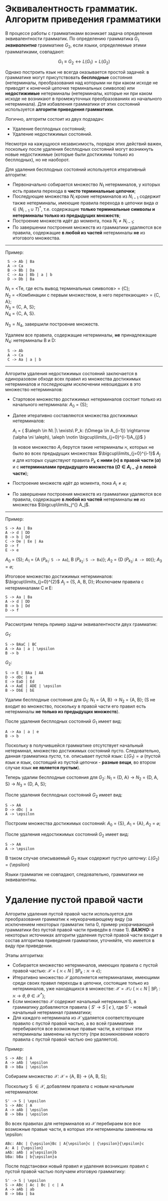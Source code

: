 # Эквивалентность грамматик. Алгоритм приведения грамматики

В процессе работы с грамматиками возникает задача определения эквивалентности грамматик. По определению грамматика $G_1$ ***эквивалентна*** грамматике $G_2$, если языки, определяемые этими грамматиками, совпадают: 

$$G_1 \equiv G_2 \leftrightarrow L(G_1) = L(G_2)$$

Однако построить язык не всегда оказывается простой задачей: в грамматике могут присутствовать **бесплодные** состояния (нетерминалы, преобразования над которыми ни при каком исходе не приводят к конечной цепочке терминальных символов) или **недостижимые** нетерминалы (нетерминалы, которые ни при каком исходе не возникают в промежуточных преобразованиях из начального нетерминала). Для избавления грамматики от этих состояний используется **алгоритм приведения грамматики**.

Логично, алгоритм состоит из двух подзадач:
 + Удаление бесплодных состояний;
 + Удаление недостижимых состояний.

Несмотря на кажущуюся независимость, порядок этих действий важен, поскольку после удаления бесплодных состояний могут возникнуть новые недостижимые (которые были достижимы только из бесплодных), но не наоборот.

Для удаления бесплодных состояний используется итеративный алгоритм:
  + Первоначально собирается множество $N_1$ нетерминалов, у которых есть правила  перехода в **чисто терминальные цепочки**;
  + Последующие множества $N_i$ кроме нетерминалов из $N_{i-1}$ содержит также нетерминалы, имеющие правила перехода в цепочки вида $\alpha \in (N_{i-1} \cup T)^*$, т.е. содержащие **только терминальные символы и нетерминалы только из предыдущих множеств**;
  + Построение множеств идёт до момента, пока $N_i \neq N_{i-1}$;
  + По завершении построения множеств из грамматики удаляются все правила, содержащие **в любой из частей** нетерминалы **не** из итогового множества.

---
Пример:

```
 S -> Ab | Ba
 A -> Ca
 B -> Bb | Da
 C -> Aa | Bb | a | b
 D -> Db | Ba
```


$N_1$ = <Те, где есть вывод терминальных символов> = {C}; \
$N_2$ = <Комбинации с первым множеством, в него перетекающие> = {C, A}; \
$N_3$ = {C, A, S}; \
$N_4$ = {C, A, S}.

$N_3 = N_4$, завершили построение множеств.

Удаляем все правила, содержащие нетерминалы, **не** принадлежащие $N_4$: нетерминалы B и D:

```
 S -> Ab
 A -> Ca
 C -> Aa | a | b
```

---

Алгоритм удаления недостижимых состояний заключается в единоразовом обходе всех правил из множества достижимых нетерминалов и последующем исключении невошедших в это множество нетерминалов:
 + Стартовое множество достижимых нетерминалов состоит только из начального нетерминала: $A_0$ = {S};
 + Далее итеративно составляются множества достижимых нетерминалов: 
   
   $A_i$ = { $\aleph \in N\ |\ \exists\ P_k: (\Omega \in A_{i-1}) \rightarrow (\alpha \ni \aleph), \aleph \notin \bigcup\limits_{j=0}^{i-1}A_{j}$ }
   
   (в новое множество $A_i$ берутся такие нетерминалы $\aleph$, которых не было во всех предыдущих множествах $\bigcup\limits_{j=0}^{i-1}$ $A_{j}$ и для которых существуют правила $P_k$ **с ними $(\aleph)$ в правой части $(\alpha)$** и с **нетерминалами предыдущего множества $(\Omega \in A_{i-1})$ в левой части**);
 + Построение множеств идёт до момента, пока $A_i \neq \varnothing$; 
 + По завершении построения множеств из грамматики удаляются все правила, содержащие **в любой из частей** нетерминалы **не** из множества $\bigcup\limits_j^{} A_j$.

---
Пример:

```
S -> Aa | Ba
A -> d | DD
B -> b | Dd
C -> De | Ee | Aa
D -> f
E -> e
```

$A_0$ = {S};
$A_1$ = {A ($P_{k_1}$: `S -> Aa`), B ($P_{k_2}$: `S -> Ba`)};
$A_2$ = {D ($P_{k_3}$: `A -> DD`)};
$A_3$ = $\varnothing$;

Итоговое множество достижимых нетерминалов: $\bigcup\limits_{j=0}^{2}$ $A_j$ = {S, A, B, D};
Исключаем правила с нетерминалами C и E:

```
S -> Aa | Ba
A -> d | DD
B -> b | Dd
D -> f
```

---

Рассмотрим теперь пример задачи эквивалентности двух грамматик:

$G_1:$
```
S -> BAaC | BC
A -> Aa | a | \epsilon
B -> b
```

$G_2:$
```
S -> E | BAa | AA
D -> dDc | a
E -> EaD | Ed
A -> AaE | ADE | \epsilon
B -> DbE | bE
```

Удалим бесплодные состояния для $G_1:$ $N_1$ = {A, B} -> $N_2$ = {A, B}; (S не входит во множество, поскольку в правой части его правил есть нетерминалы **не только из предыдущих множеств**).

После удаления бесплодных состояний $G_1$ имеет вид:
```
A -> Aa | a | e
B -> b
```

Поскольку в получившейся грамматике отсутствует начальный нетерминал, множество достижимых состояний пусто. Следовательно, данная грамматика _пуста_, т.е. описывает пустой язык: $L(G_1) = \varnothing$ (пустой язык и язык, состоящий из пустой цепочки - **разные вещи**, во втором случае язык **не является пустым**).

Теперь удалим бесплодные состояния для $G_2:$  $N_1$ = {D, A} -> $N_2$ = {D, A, S} -> $N_3$ = {D, A, S};

После удаления бесплодных состояний $G_2$ имеет вид:
```
S -> AA
D -> dDc | a
A -> \epsilon
```

Построим множества достижимых состояний: $A_0$ = {S}, $A_1$ = {A}, $A_2$ = $\varnothing$;

После удаления недостижимых состояний $G_2$ имеет вид:
```
S -> AA
A -> \epsilon
```

В таком случае описываемый $G_2$ язык содержит пустую цепочку: $L(G_2)$ = {\epsilon}

Языки грамматик не совпадают, следовательно, грамматики не эквивалентны.

# Удаление пустой правой части

Алгоритм удаления пустой правой части используется для преобразования грамматик к неукорачивающему виду (за исключением некоторых грамматик типа 0, пример укорачивающей грамматики без пустой правой части приведён в главе 1). ***ВАЖНО:*** в некоторых источниках алгоритм удаления пустой правой части входит в состав алгоритма приведения грамматики, уточняйте, что имеется в виду при приведении. 

Этапы алгоритма:
 + Собирается множество нетерминалов, имеющих правила с пустой правой частью: $\mathcal{X}$ = { $\aleph \in N\ |\ \exists P_k: \aleph \rightarrow \epsilon$};
 + Итеративно множество $\mathcal{X}$ дополняется нетерминалами, имеющими среди своих правил переходы в цепочки, состоящие только из нетерминалов, уже находящихся в множестве: $\mathcal{X} = \mathcal{X} \cup$ { $\aleph \in N\ |\ \exists P_l: \aleph \rightarrow \theta, \theta \in \mathcal{X}^*$}; 
 + Если множество $\mathcal{X}$ содержит начальный нетерминал S, в грамматику добавляются правила { $S{'} \rightarrow S\ |\ \epsilon$ }, где S' - новый начальный нетерминал грамматики;
 + Для каждого нетерминала из $\mathcal{X}$ удаляется соответствующее правило с пустой правой частью, а во всей грамматике перебираются все возможные правые части, в которых эти нетерминалы заменены на пустоту (при возникновении нового правила с пустой правой частью оно удаляется).

Пример:
```
S -> ABc | A
A -> aAb | \epsilon
B -> bBa | \epsilon
```

Собираем множество $\mathcal{X}:$ $\mathcal{X}$ = {A, B} -> {A, B, S};

Поскольку S $\in \mathcal{X}$, добавляем правила с новым начальным нетерминалом:
```
S' -> S | \epsilon
S -> ABc | A
A -> aAb | \epsilon
B -> bBa | \epsilon
```

Во всех правилах для нетерминалов из $\mathcal{X}$ перебираем все все возможные правые части, в которых эти нетерминалы заменены на \epsilon:
```
ABc: ABc | {\epsilon}Bc | A{\epsilon}c | {\epsilon}{\epsilon}c
A: A | {\epsilon}
aAb: aAb | a{\epsilon}b
bBa: bBa | b{\epsilon}a
```

После подстановки новый правил и удаления возникших правил с пустой правой частью получаем итоговую грамматику:
```
S' -> S | \epsilon
S -> ABc | Ac | Bc | c | A
A -> aAb | ab
B -> bBa | ba
```

